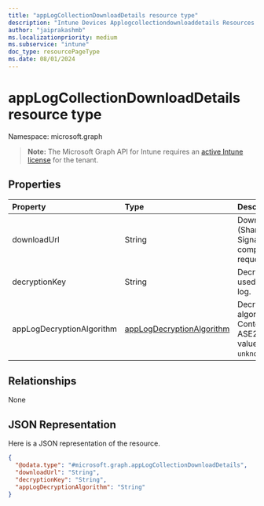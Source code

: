 ```yaml
---
title: "appLogCollectionDownloadDetails resource type"
description: "Intune Devices Applogcollectiondownloaddetails Resources ."
author: "jaiprakashmb"
ms.localizationpriority: medium
ms.subservice: "intune"
doc_type: resourcePageType
ms.date: 08/01/2024
---
```


# appLogCollectionDownloadDetails resource type

Namespace: microsoft.graph

> **Note:** The Microsoft Graph API for Intune requires an [active Intune license](https://go.microsoft.com/fwlink/?linkid=839381) for the tenant.



## Properties
|Property|Type|Description|
|:---|:---|:---|
|downloadUrl|String|Download SAS (Shared Access Signature) Url for completed app log request.|
|decryptionKey|String|Decryption key that used to decrypt the log.|
|appLogDecryptionAlgorithm|[appLogDecryptionAlgorithm](../resources/intune-devices-applogdecryptionalgorithm.md)|Decryption algorithm for Content. Default is ASE256. Possible values are: `aes256`, `unknownFutureValue`.|

## Relationships
None

## JSON Representation
Here is a JSON representation of the resource.
<!-- {
  "blockType": "resource",
  "@odata.type": "microsoft.graph.appLogCollectionDownloadDetails"
}
-->
``` json
{
  "@odata.type": "#microsoft.graph.appLogCollectionDownloadDetails",
  "downloadUrl": "String",
  "decryptionKey": "String",
  "appLogDecryptionAlgorithm": "String"
}
```